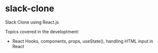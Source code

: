 # slack-clone
Slack Clone using React.js

Topics covered in the developtment:
- React Hooks, components, props, useState(), handling HTML input in React
